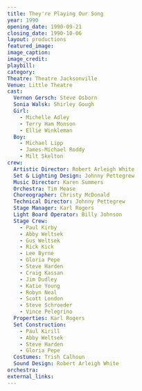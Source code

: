 ```yaml
---
title: They're Playing Our Song
year: 1990
opening_date: 1990-09-21
closing_date: 1990-10-06
layout: productions
featured_image: 
image_caption:
image_credit:
playbill: 
category: 
Theatre: Theatre Jacksonville
Venue: Little Theatre
cast:
  Vernon Gersch: Steve Osborn
  Sonia Walsk: Shirley Gough
  Girl:
    - Michelle Adley
    - Terry Ham Monson
    - Ellie Winkleman
  Boy:
    - Michael Lipp
    - James-Michael Roddy
    - Milt Skelton
crew:
  Artistic Director: Robert Arleigh White
  Set & Lighting Design: Johnny Pettegrew
  Music Director: Karen Summers
  Orchestra: Tim Mease
  Choreographer: Christy McDonald
  Technical Director: Johnny Pettegrew
  Stage Manager: Karl Rogers
  Light Board Operator: Billy Johnson
  Stage Crew:
    - Paul Kirby
    - Abby Weltsek
    - Gus Weltsek
    - Rick Kick
    - Lee Byrne
    - Gloria Pepe
    - Steve Harden
    - Craig Kassan
    - Jim Dudley
    - Katie Young
    - Robyn Neal
    - Scott London
    - Steve Schroeder
    - Vince Pelegrino
  Properties: Karl Rogers
  Set Construction:
    - Paul Kirill
    - Abby Weltsek
    - Steve Harden
    - Gloria Pepe
  Costumes: Trish Calhoun
  Sound Design: Robert Arleigh White
orchestra:
external_links:
---
```

